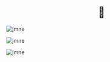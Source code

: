 <h1 align="center">👋</h1>
<p><img align="center" src="https://github-readme-stats.vercel.app/api?username=jmne&show_icons=true&theme=codeSTACKr&count_private=true" alt="jmne" /></p>
<p><img align="center" src="https://github-readme-stats.vercel.app/api/top-langs/?username=jmne&layout=compact&show_icons=true&locale=en&theme=codeSTACKr&count_private=true" alt="jmne" /></p>
<p><img align="center" src="https://komarev.com/ghpvc/?username=jmne&color=orange&style=for-the-badge" alt="jmne" /></p>
